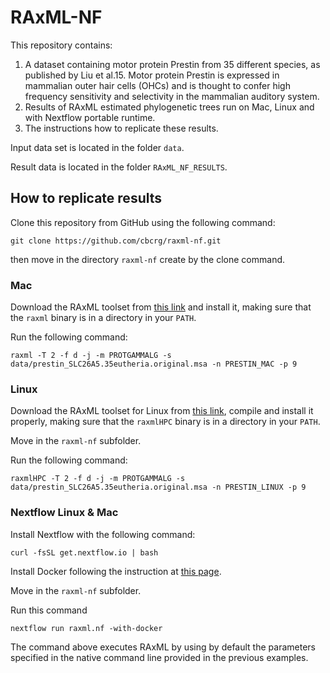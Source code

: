 # RAxML-NF

This repository contains: 

1) A dataset containing motor protein Prestin from 35 different species, as published by Liu et al.15. Motor protein Prestin is expressed in mammalian outer hair cells (OHCs) and is thought to confer high frequency sensitivity and selectivity in the mammalian auditory system.
2) Results of RAxML estimated phylogenetic trees run on Mac, Linux and with Nextflow portable runtime. 
3) The instructions how to replicate these results.

Input data set is located in the folder `data`. 

Result data is located in the folder `RAxML_NF_RESULTS`. 


## How to replicate results 

Clone this repository from GitHub using the following command: 

    git clone https://github.com/cbcrg/raxml-nf.git

then move in the directory `raxml-nf` create by the clone command.
 

### Mac 

Download the RAxML toolset from 
[this link](http://www.sfu.ca/biology2/staff/dc/raxml/raxml/raxmlHPC-AVX-v8.zip) and 
install it, making sure that the `raxml` binary is in a directory in your `PATH`.


Run the following command: 

    raxml -T 2 -f d -j -m PROTGAMMALG -s data/prestin_SLC26A5.35eutheria.original.msa -n PRESTIN_MAC -p 9


### Linux

Download the RAxML toolset for Linux from 
[this link](https://github.com/stamatak/standard-RAxML/archive/v8.0.0.zip), 
compile and install it properly, making sure that the `raxmlHPC` binary is in a directory in your `PATH`.


Move in the `raxml-nf` subfolder. 

Run the following command:
  
    raxmlHPC -T 2 -f d -j -m PROTGAMMALG -s data/prestin_SLC26A5.35eutheria.original.msa -n PRESTIN_LINUX -p 9
    
    
    
### Nextflow Linux & Mac

Install Nextflow with the following command: 

    curl -fsSL get.nextflow.io | bash

Install Docker following the instruction at [this page](https://docs.docker.com/engine/installation/). 

Move in the `raxml-nf` subfolder. 

Run this command 

    nextflow run raxml.nf -with-docker
 
The command above executes RAxML by using by default the parameters specified in the native
command line provided in the previous examples. 




    
